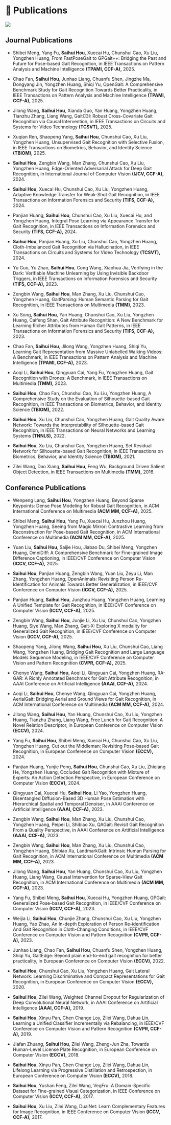 
# 📝 Publications

<a href='https://scholar.google.com/citations?user=6gnHaLcAAAAJ&hlJ'><img src="https://img.shields.io/endpoint?logo=Google%20Scholar&url=https://raw.githubusercontent.com/hshustc/hshustc.github.io/google-scholar-stats/gs_data_shieldsio.json&labelColor=f6f6f6&color=9cf&style=flat&label=Google Scholar Citations"></a>


## Journal Publications

- Shibei Meng, Yang Fu, **Saihui Hou**, Xuecai Hu, Chunshui Cao, Xu Liu, Yongzhen Huang, From FastPoseGait to GPGait++: Bridging the Past and Future for Pose-based Gait Recognition, in IEEE Transactions on Pattern Analysis and Machine Intelligence **(TPAMI, CCF-A),** 2025.

- Chao Fan, **Saihui Hou**, Junhao Liang, Chuanfu Shen, Jingzhe Ma, Dongyang Jin, Yongzhen Huang, Shiqi Yu, OpenGait: A Comprehensive Benchmark Study for Gait Recognition Towards Better Practicality, in IEEE Transactions on Pattern Analysis and Machine Intelligence **(TPAMI, CCF-A),** 2025.

- Jilong Wang, **Saihui Hou**, Xianda Guo, Yan Huang, Yongzhen Huang, Tianzhu Zhang, Liang Wang, GaitC3I: Robust Cross-Covariate Gait Recognition via Causal Intervention, in IEEE Transactions on Circuits and Systems for Video Technology **(TCSVT),** 2025.

- Xuqian Ren, Shaopeng Yang, **Saihui Hou**, Chunshui Cao, Xu Liu, Yongzhen Huang, Unsupervised Gait Recognition with Selective Fusion, in IEEE Transactions on Biometrics, Behavior, and Identity Science **(TBIOM),** 2025.

- **Saihui Hou**, Zengbin Wang, Man Zhang, Chunshui Cao, Xu Liu, Yongzhen Huang, Edge-Oriented Adversarial Attack for Deep Gait Recognition, in International Journal of Computer Vision **(IJCV, CCF-A),** 2024.

- **Saihui Hou**, Xuecai Hu, Chunshui Cao, Xu Liu, Yongzhen Huang, Adaptive Knowledge Transfer for Weak-Shot Gait Recognition, in IEEE Transactions on Information Forensics and Security **(TIFS, CCF-A),** 2024.

- Panjian Huang, **Saihui Hou**, Chunshui Cao, Xu Liu, Xuecai Hu, and Yongzhen Huang, Integral Pose Learning via Appearance Transfer for Gait Recognition, in IEEE Transactions on Information Forensics and Security **(TIFS, CCF-A),** 2024.

- **Saihui Hou**, Panjian Huang, Xu Liu, Chunshui Cao, Yongzhen Huang, Cloth-Imbalanced Gait Recognition via Hallucination, in IEEE Transactions on Circuits and Systems for Video Technology **(TCSVT),** 2024.

- Yu Guo, Yu Zhao, **Saihui Hou**, Cong Wang, Xiaohua Jia, Verifying in the Dark: Verifiable Machine Unlearning by Using Invisible Backdoor Triggers, in IEEE Transactions on Information Forensics and Security **(TIFS, CCF-A),** 2023.

- Zengbin Wang, **Saihui Hou**, Man Zhang, Xu Liu, Chunshui Cao, Yongzhen Huang, GaitParsing: Human Semantic Parsing for Gait Recognition, in IEEE Transactions on Multimedia **(TMM),** 2023.

- Xu Song, **Saihui Hou**, Yan Huang, Chunshui Cao, Xu Liu, Yongzhen Huang, Caifeng Shan, Gait Attribute Recognition: A New Benchmark for Learning Richer Attributes from Human Gait Patterns, in IEEE Transactions on Information Forensics and Security **(TIFS, CCF-A),** 2023.

- Chao Fan, **Saihui Hou**, Jilong Wang, Yongzhen Huang, Shiqi Yu, Learning Gait Representation from Massive Unlabelled Walking Videos: A Benchmark, in IEEE Transactions on Pattern Analysis and Machine Intelligence **(TPAMI, CCF-A),** 2023.

- Aoqi Li, **Saihui Hou**, Qingyuan Cai, Yang Fu, Yongzhen Huang, Gait Recognition with Drones: A Benchmark, in IEEE Transactions on Multimedia **(TMM),** 2023.

- **Saihui Hou**, Chao Fan, Chunshui Cao, Xu Liu, Yongzhen Huang, A Comprehensive Study on the Evaluation of Silhouette-based Gait Recognition, in IEEE Transactions on Biometrics, Behavior, and Identity Science **(TBIOM),** 2022.

- **Saihui Hou**, Xu Liu, Chunshui Cao, Yongzhen Huang, Gait Quality Aware Network: Towards the Interpretability of Silhouette-based Gait Recognition, in IEEE Transactions on Neural Networks and Learning Systems **(TNNLS),** 2022.

- **Saihui Hou**, Xu Liu, Chunshui Cao, Yongzhen Huang, Set Residual Network for Silhouette-based Gait Recognition, in IEEE Transactions on Biometrics, Behavior, and Identity Science **(TBIOM),** 2021.

- Zilei Wang, Dao Xiang, **Saihui Hou**, Feng Wu, Background Driven Salient Object Detection, in IEEE Transactions on Multimedia  **(TMM),** 2016.


## Conference Publications

- Wenpeng Lang, **Saihui Hou**, Yongzhen Huang, Beyond Sparse Keypoints: Dense Pose Modeling for Robust Gait Recognition, in ACM International Conference on Multimedia **(ACM MM, CCF-A),** 2025.

- Shibei Meng, **Saihui Hou**, Yang Fu, Xuecai Hu, Junzhou Huang, Yongzhen Huang, Seeing from Magic Mirror: Contrastive Learning from Reconstruction for Pose-based Gait Recognition, in ACM International Conference on Multimedia **(ACM MM, CCF-A),** 2025.

- Yuan Liu, **Saihui Hou**, Saijie Hou, Jiabao Du, Shibei Meng, Yongzhen Huang, OmniDiff: A Comprehensive Benchmark for Fine-grained Image Difference Captioning, in IEEE/CVF Conference on Computer Vision **(ICCV, CCF-A),** 2025.

- **Saihui Hou**, Panjian Huang, Zengbin Wang, Yuan Liu, Zeyu Li, Man Zhang, Yongzhen Huang, OpenAnimals: Revisiting Person Re-Identification for Animals Towards Better Generalization, in IEEE/CVF Conference on Computer Vision **(ICCV, CCF-A),** 2025.

- Panjian Huang, **Saihui Hou**, Junzhou Huang, Yongzhen Huang, Learning A Unified Template for Gait Recognition, in IEEE/CVF Conference on Computer Vision **(ICCV, CCF-A),** 2025.

- Zengbin Wang, **Saihui Hou**, Junjie Li, Xu Liu, Chunshui Cao, Yongzhen Huang, Siye Wang, Man Zhang, Gait-X: Exploring X modality for Generalized Gait Recognition, in IEEE/CVF Conference on Computer Vision **(ICCV, CCF-A),** 2025.

- Shaopeng Yang, Jilong Wang, **Saihui Hou**, Xu Liu, Chunshui Cao, Liang Wang, Yongzhen Huang, Bridging Gait Recognition and Large Language Models Sequence Modeling, in IEEE/CVF Conference on Computer Vision and Pattern Recognition **(CVPR, CCF-A),** 2025.

- Chenye Wang, **Saihui Hou**, Aoqi Li, Qingyuan Cai, Yongzhen Huang, RA-GAR: A Richly Annotated Benchmark for Gait Attribute Recognition, in AAAI Conference on Artificial Intelligence **(AAAI, CCF-A),** 2024.

- Aoqi Li, **Saihui Hou**, Chenye Wang, Qingyuan Cai, Yongzhen Huang, AerialGait: Bridging Aerial and Ground Views for Gait Recognition, in ACM International Conference on Multimedia **(ACM MM, CCF-A),** 2024.

- Jilong Wang, **Saihui Hou**, Yan Huang, Chunshui Cao, Xu Liu, Yongzhen Huang, Tianzhu Zhang, Liang Wang, Free Lunch for Gait Recognition: A Novel Relation Descriptor, in European Conference on Computer Vision **(ECCV),** 2024.

- Yang Fu, **Saihui Hou**, Shibei Meng, Xuecai Hu, Chunshui Cao, Xu Liu, Yongzhen Huang, Cut out the Middleman: Revisiting Pose-based Gait Recognition, in European Conference on Computer Vision **(ECCV),** 2024.

- Panjian Huang, Yunjie Peng, **Saihui Hou**, Chunshui Cao, Xu Liu, Zhiqiang He, Yongzhen Huang, Occluded Gait Recognition with Mixture of Experts: An Action Detection Perspective, in European Conference on Computer Vision **(ECCV),** 2024.

- Qingyuan Cai, Xuecai Hu, **Saihui Hou**, Li Yao, Yongzhen Huang, Disentangled Diffusion-Based 3D Human Pose Estimation with Hierarchical Spatial and Temporal Denoiser, in AAAI Conference on Artificial Intelligence **(AAAI, CCF-A),** 2023.

- Zengbin Wang, **Saihui Hou**, Man Zhang, Xu Liu, Chunshui Cao, Yongzhen Huang, Peipei Li, Shibiao Xu, QAGait: Revisit Gait Recognition From a Quality Perspective, in AAAI Conference on Artificial Intelligence **(AAAI, CCF-A),** 2023.

- Zengbin Wang, **Saihui Hou**, Man Zhang, Xu Liu, Chunshui Cao, Yongzhen Huang, Shibiao Xu, LandmarkGait: Intrinsic Human Parsing for Gait Recognition, in ACM International Conference on Multimedia **(ACM MM, CCF-A),** 2023.

- Jilong Wang, **Saihui Hou**, Yan Huang, Chunshui Cao, Xu Liu, Yongzhen Huang, Liang Wang, Causal Intervention for Sparse-View Gait Recognition, in ACM International Conference on Multimedia **(ACM MM, CCF-A),** 2023.

- Yang Fu, Shibei Meng, **Saihui Hou**, Xuecai Hu, Yongzhen Huang, GPGait: Generalized Pose-based Gait Recognition, in IEEE/CVF Conference on Computer Vision **(ICCV, CCF-A),** 2023.

- Weijia Li, **Saihui Hou**, Chunjie Zhang, Chunshui Cao, Xu Liu, Yongzhen Huang, Yao Zhao, An In-depth Exploration of Person Re-identification And Gait Recognition in Cloth-Changing Conditions, in IEEE/CVF Conference on Computer Vision and Pattern Recognition **(CVPR, CCF-A),** 2023.

- Junhao Liang, Chao Fan, **Saihui Hou**, Chuanfu Shen, Yongzhen Huang, Shiqi Yu, GaitEdge: Beyond plain end-to-end gait recognition for better practicality, in European Conference on Computer Vision **(ECCV),** 2022.

- **Saihui Hou**, Chunshui Cao, Xu Liu, Yongzhen Huang, Gait Lateral Network: Learning Discriminative and Compact Representations for Gait Recognition, in European Conference on Computer Vision **(ECCV),** 2020.

- **Saihui Hou**, Zilei Wang, Weighted Channel Dropout for Regularization of Deep Convolutional Neural Network, in AAAI Conference on Artificial Intelligence  **(AAAI, CCF-A),** 2019.

- **Saihui Hou**, Xinyu Pan, Chen Change Loy, Zilei Wang, Dahua Lin, Learning a Unified Classifier Incrementally via Rebalancing, in IEEE/CVF Conference on Computer Vision and Pattern Recognition **(CVPR, CCF-A),** 2019.

- Jiafan Zhuang, **Saihui Hou**, Zilei Wang, Zheng-Jun Zha, Towards Human-Level License Plate Recognition, in European Conference on Computer Vision **(ECCV),** 2018.

- **Saihui Hou**, Xinyu Pan, Chen Change Loy, Zilei Wang, Dahua Lin, Lifelong Learning via Progressive Distillation and Retrospection, in European Conference on Computer Vision **(ECCV),** 2018.

- **Saihui Hou**, Yushan Feng, Zilei Wang, VegFru: A Domain-Specific Dataset for Fine-grained Visual Categorization, in IEEE Conference on Computer Vision **(ICCV, CCF-A),** 2017.

- **Saihui Hou**, Xu Liu, Zilei Wang, DualNet: Learn Complementary Features for Image Recognition, in IEEE Conference on Computer Vision **(ICCV, CCF-A),** 2017.

